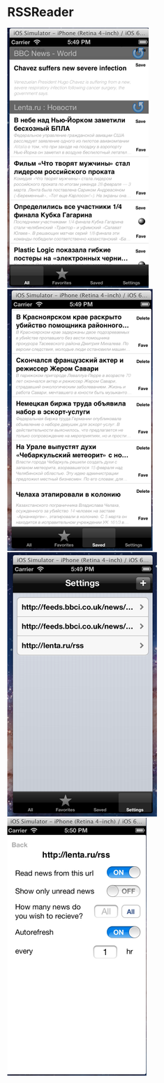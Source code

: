 RSSReader
=========

![Alt text](/News.png "All news screen")
![Alt text](/Saved.png "Saved news screen")
![Alt text](/Settings.png "Settings screen")
![Alt text](/SiteSettings.png "Site settings screen")
